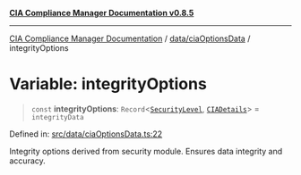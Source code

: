 [**CIA Compliance Manager Documentation v0.8.5**](../../../README.md)

***

[CIA Compliance Manager Documentation](../../../modules.md) / [data/ciaOptionsData](../README.md) / integrityOptions

# Variable: integrityOptions

> `const` **integrityOptions**: `Record`\<[`SecurityLevel`](../../../types/cia/type-aliases/SecurityLevel.md), [`CIADetails`](../../../types/cia-services/interfaces/CIADetails.md)\> = `integrityData`

Defined in: [src/data/ciaOptionsData.ts:22](https://github.com/Hack23/cia-compliance-manager/blob/3ae0301247f765ba03c8c0fe645db4718bb8af76/src/data/ciaOptionsData.ts#L22)

Integrity options derived from security module.
Ensures data integrity and accuracy.
